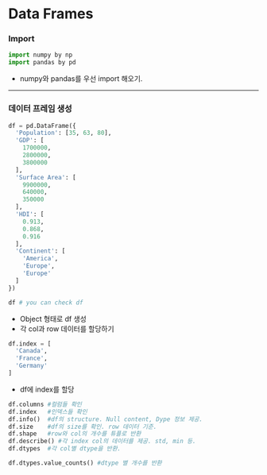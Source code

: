 # Data Frames


### Import
```python
import numpy by np
import pandas by pd
```
* numpy와 pandas를 우선 import 해오기.

***


### 데이터 프레임 생성
```python
df = pd.DataFrame({
  'Population': [35, 63, 80],
  'GDP': [
    1700000,
    2800000,
    3800000
  ],
  'Surface Area': [
    9900000,
    640000,
    350000
  ],
  'HDI': [
    0.913,
    0.868,
    0.916
  ],
  'Continent': [
    'America',
    'Europe',
    'Europe'
  ]
})

df # you can check df
```
* Object 형태로 df 생성
* 각 col과 row 데이터를 할당하기

```python
df.index = [
  'Canada',
  'France',
  'Germany'
]
```
* df에 index를 할당

```python
df.columns #컬럼들 확인
df.index   #인덱스들 확인
df.info()  #df의 structure. Null content, Dype 정보 제공.
df.size    #df의 size를 확인. row 데이터 기준.
df.shape   #row와 col의 개수를 튜플로 반환
df.describe() #각 index col의 데이터를 제공. std, min 등.
df.dtypes  #각 col별 dtype을 반환.
```
```python
df.dtypes.value_counts() #dtype 별 개수를 반환
```
